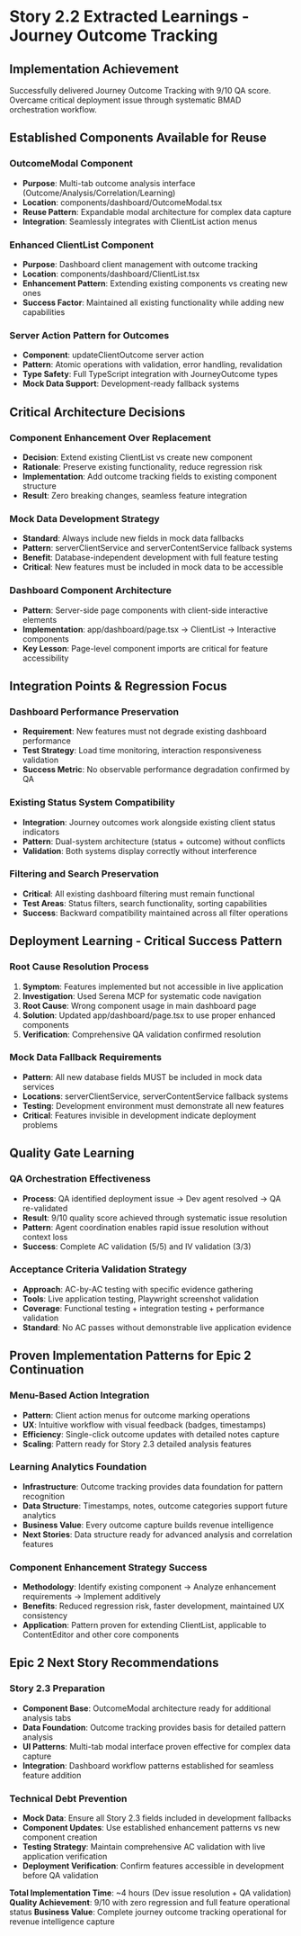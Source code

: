 # Story 2.2 Extracted Learnings - Journey Outcome Tracking

## Implementation Achievement
Successfully delivered Journey Outcome Tracking with 9/10 QA score. Overcame critical deployment issue through systematic BMAD orchestration workflow.

## Established Components Available for Reuse

### OutcomeModal Component
- **Purpose**: Multi-tab outcome analysis interface (Outcome/Analysis/Correlation/Learning)
- **Location**: components/dashboard/OutcomeModal.tsx  
- **Reuse Pattern**: Expandable modal architecture for complex data capture
- **Integration**: Seamlessly integrates with ClientList action menus

### Enhanced ClientList Component
- **Purpose**: Dashboard client management with outcome tracking
- **Location**: components/dashboard/ClientList.tsx
- **Enhancement Pattern**: Extending existing components vs creating new ones
- **Success Factor**: Maintained all existing functionality while adding new capabilities

### Server Action Pattern for Outcomes
- **Component**: updateClientOutcome server action
- **Pattern**: Atomic operations with validation, error handling, revalidation
- **Type Safety**: Full TypeScript integration with JourneyOutcome types
- **Mock Data Support**: Development-ready fallback systems

## Critical Architecture Decisions

### Component Enhancement Over Replacement
- **Decision**: Extend existing ClientList vs create new component
- **Rationale**: Preserve existing functionality, reduce regression risk
- **Implementation**: Add outcome tracking fields to existing component structure
- **Result**: Zero breaking changes, seamless feature integration

### Mock Data Development Strategy  
- **Standard**: Always include new fields in mock data fallbacks
- **Pattern**: serverClientService and serverContentService fallback systems
- **Benefit**: Database-independent development with full feature testing
- **Critical**: New features must be included in mock data to be accessible

### Dashboard Component Architecture
- **Pattern**: Server-side page components with client-side interactive elements
- **Implementation**: app/dashboard/page.tsx → ClientList → Interactive components
- **Key Lesson**: Page-level component imports are critical for feature accessibility

## Integration Points & Regression Focus

### Dashboard Performance Preservation
- **Requirement**: New features must not degrade existing dashboard performance
- **Test Strategy**: Load time monitoring, interaction responsiveness validation
- **Success Metric**: No observable performance degradation confirmed by QA

### Existing Status System Compatibility
- **Integration**: Journey outcomes work alongside existing client status indicators
- **Pattern**: Dual-system architecture (status + outcome) without conflicts
- **Validation**: Both systems display correctly without interference

### Filtering and Search Preservation
- **Critical**: All existing dashboard filtering must remain functional
- **Test Areas**: Status filters, search functionality, sorting capabilities
- **Success**: Backward compatibility maintained across all filter operations

## Deployment Learning - Critical Success Pattern

### Root Cause Resolution Process
1. **Symptom**: Features implemented but not accessible in live application
2. **Investigation**: Used Serena MCP for systematic code navigation
3. **Root Cause**: Wrong component usage in main dashboard page
4. **Solution**: Updated app/dashboard/page.tsx to use proper enhanced components
5. **Verification**: Comprehensive QA validation confirmed resolution

### Mock Data Fallback Requirements
- **Pattern**: All new database fields MUST be included in mock data services
- **Locations**: serverClientService, serverContentService fallback systems
- **Testing**: Development environment must demonstrate all new features
- **Critical**: Features invisible in development indicate deployment problems

## Quality Gate Learning

### QA Orchestration Effectiveness
- **Process**: QA identified deployment issue → Dev agent resolved → QA re-validated
- **Result**: 9/10 quality score achieved through systematic issue resolution
- **Pattern**: Agent coordination enables rapid issue resolution without context loss
- **Success**: Complete AC validation (5/5) and IV validation (3/3)

### Acceptance Criteria Validation Strategy
- **Approach**: AC-by-AC testing with specific evidence gathering
- **Tools**: Live application testing, Playwright screenshot validation
- **Coverage**: Functional testing + integration testing + performance validation
- **Standard**: No AC passes without demonstrable live application evidence

## Proven Implementation Patterns for Epic 2 Continuation

### Menu-Based Action Integration
- **Pattern**: Client action menus for outcome marking operations
- **UX**: Intuitive workflow with visual feedback (badges, timestamps)
- **Efficiency**: Single-click outcome updates with detailed notes capture
- **Scaling**: Pattern ready for Story 2.3 detailed analysis features

### Learning Analytics Foundation
- **Infrastructure**: Outcome tracking provides data foundation for pattern recognition
- **Data Structure**: Timestamps, notes, outcome categories support future analytics
- **Business Value**: Every outcome capture builds revenue intelligence
- **Next Stories**: Data structure ready for advanced analysis and correlation features

### Component Enhancement Strategy Success
- **Methodology**: Identify existing component → Analyze enhancement requirements → Implement additively
- **Benefits**: Reduced regression risk, faster development, maintained UX consistency
- **Application**: Pattern proven for extending ClientList, applicable to ContentEditor and other core components

## Epic 2 Next Story Recommendations

### Story 2.3 Preparation
- **Component Base**: OutcomeModal architecture ready for additional analysis tabs
- **Data Foundation**: Outcome tracking provides basis for detailed pattern analysis
- **UI Patterns**: Multi-tab modal interface proven effective for complex data capture
- **Integration**: Dashboard workflow patterns established for seamless feature addition

### Technical Debt Prevention
- **Mock Data**: Ensure all Story 2.3 fields included in development fallbacks
- **Component Updates**: Use established enhancement patterns vs new component creation
- **Testing Strategy**: Maintain comprehensive AC validation with live application verification
- **Deployment Verification**: Confirm features accessible in development before QA validation

**Total Implementation Time**: ~4 hours (Dev issue resolution + QA validation)
**Quality Achievement**: 9/10 with zero regression and full feature operational status
**Business Value**: Complete journey outcome tracking operational for revenue intelligence capture